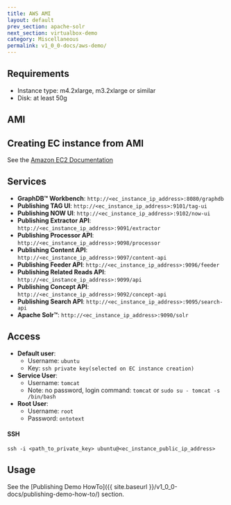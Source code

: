 ```yaml
---
title: AWS AMI
layout: default
prev_section: apache-solr
next_section: virtualbox-demo
category: Miscellaneous
permalink: v1_0_0-docs/aws-demo/
---
```

## Requirements
* Instance type: m4.2xlarge, m3.2xlarge or similar
* Disk: at least 50g

## AMI

## Creating EC instance from AMI

See the [Amazon EC2 Documentation](http://docs.aws.amazon.com/AWSEC2/latest/UserGuide/LaunchingAndUsingInstances.html)

## Services
* **GraphDB™ Workbench**: `http://<ec_instance_ip_address>:8080/graphdb`
* **Publishing TAG UI**: `http://<ec_instance_ip_address>:9101/tag-ui`
* **Publishing NOW UI**: `http://<ec_instance_ip_address>:9102/now-ui`
* **Publishing Extractor API**: `http://<ec_instance_ip_address>:9091/extractor`
* **Publishing Processor API**: `http://<ec_instance_ip_address>:9098/processor`
* **Publishing Content API**: `http://<ec_instance_ip_address>:9097/content-api`
* **Publishing Feeder API**: `http://<ec_instance_ip_address>:9096/feeder`
* **Publishing Related Reads API**: `http://<ec_instance_ip_address>:9099/api`
* **Publishing Concept API**: `http://<ec_instance_ip_address>:9092/concept-api`
* **Publishing Search API**: `http://<ec_instance_ip_address>:9095/search-api`
* **Apache Solr™**: `http://<ec_instance_ip_address>:9090/solr`

## Access
+ **Default user**: 
    + Username: `ubuntu`
    + Key: `ssh private key(selected on EC instance creation)`
+ **Service User**:
    + Username: `tomcat`
    + Note: no password, login command:
     `tomcat` or `sudo su - tomcat -s /bin/bash`
+ **Root User**:
    + Username: `root`
    + Password: `ontotext`


#### SSH

```
ssh -i <path_to_private_key> ubuntu@<ec_instance_public_ip_address>
```

## Usage
See the [Publishing Demo HowTo]({{ site.baseurl }}/v1_0_0-docs/publishing-demo-how-to/) section.